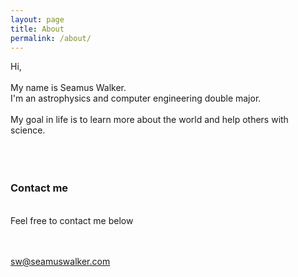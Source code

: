 ```yaml
---
layout: page
title: About
permalink: /about/
---
```


Hi,
<br/><br/>
My name is Seamus Walker.
<br/>
I'm an astrophysics and computer engineering double major.
<br/><br/>
My goal in life is to learn more about the world and help others with science.  
<br/><br/><br/>
### Contact me
<br/>
Feel free to contact me below

<br/><br/>
[sw@seamuswalker.com](mailto:sw@seamuswalker.com)
